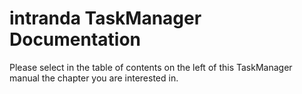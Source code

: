 # intranda TaskManager Documentation

Please select in the table of contents on the left of this TaskManager manual the chapter you are interested in.

